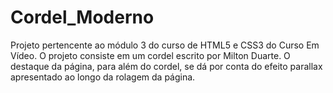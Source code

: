 # Cordel_Moderno

Projeto pertencente ao módulo 3 do curso de HTML5 e CSS3 do Curso Em Vídeo.
O projeto consiste em um cordel escrito por Milton Duarte. O destaque da página, para além do cordel, se dá por conta do efeito parallax apresentado ao longo da rolagem da página.
